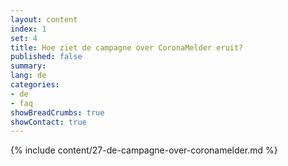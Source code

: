 ```yaml
---
layout: content
index: 1
set: 4
title: Hoe ziet de campagne over CoronaMelder eruit?
published: false
summary: 
lang: de
categories:
- de
- faq
showBreadCrumbs: true
showContact: true
---
```

{% include content/27-de-campagne-over-coronamelder.md %}
